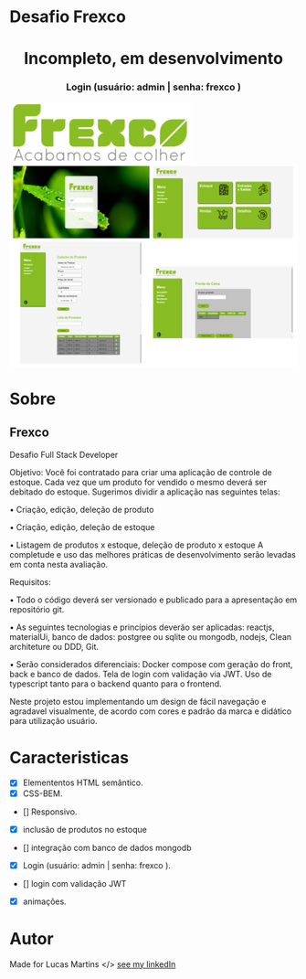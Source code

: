 # Desafio Frexco 
<h1 align="center">Incompleto,  em desenvolvimento</h1>
<h3 align="center">Login (usuário: admin | senha: frexco )</h3>

<img src="./img/logofrexco.png" alt="logo frexco">

<img src="./img/DesafioFrexco.png" alt="paginas da aplicacao" align="center">

# Sobre
<h2>Frexco</h2>
<p>
    Desafio Full Stack Developer

Objetivo: Você foi contratado para criar uma aplicação de controle de estoque. Cada vez que um produto for vendido o mesmo deverá ser debitado do estoque. Sugerimos dividir a aplicação nas seguintes telas:

• Criação, edição, deleção de produto

• Criação, edição, deleção de estoque

• Listagem de produtos x estoque, deleção de produto x estoque A completude e uso das melhores práticas de desenvolvimento serão levadas em conta nesta avaliação.

Requisitos:

• Todo o código deverá ser versionado e publicado para a apresentação em repositório git.

• As seguintes tecnologias e princípios deverão ser aplicadas: reactjs, materialUi, banco de dados: postgree ou sqlite ou mongodb, nodejs, Clean architeture ou DDD, Git.

• Serão considerados diferenciais: Docker compose com geração do front, back e banco de dados. Tela de login com validação via JWT. Uso de typescript tanto para o backend quanto para o frontend.   
    
</p>

<p> 
    Neste projeto estou implementando um design de fácil navegação e agradavel visualmente, de acordo com cores e padrão da marca e didático para utilização usuário.
</p>

# Caracteristicas

- [x] Elemententos HTML semântico.
- [x] CSS-BEM.
- [] Responsivo. 
- [x] inclusão de produtos no estoque
- [] integração com banco de dados mongodb 
- [x] Login (usuário: admin | senha: frexco ).
- [] login com validação JWT
- [x] animações.

# Autor
Made for Lucas Martins </> [see my linkedIn](www.linkedin.com/in/lucas-martins-desenvolvedor)
